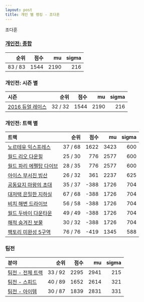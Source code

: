 ```yaml
---
layout: post
title: 개인 별 랭킹 - 조다훈
---
```


조다훈

### [개인전: 종합](../singles-full)

| 순위 | 점수 | mu | sigma |
|---:|---:|---:|---:|
| 83 / 83 | 1544 | 2190 | 216 |

### 개인전: 시즌 별

| 시즌 | 순위 | 점수 | mu | sigma |
|:---|---:|---:|---:|---:|
| [2016 듀얼 레이스](../singles-s2016_1) | 32 / 32 | 1544 | 2190 | 216 |

### 개인전: 트랙 별

| 트랙 | 순위 | 점수 | mu | sigma |
|:---|---:|---:|---:|---:|
| [노르테유 익스프레스](../noex) | 37 / 68 | 1622 | 3423 | 600 |
| [월드 리오 다운힐](../rio) | 25 / 30 | 776 | 2577 | 600 |
| [월드 파리 에펠탑 다이브](../eifel) | 28 / 35 | 776 | 2577 | 600 |
| [아이스 부서진 빙산](../boobing) | 26 / 32 | 361 | 2237 | 625 |
| [공동묘지 마왕의 초대](../mawang) | 35 / 37 | -388 | 1726 | 704 |
| [대저택 은밀한 지하실](../jeotaek) | 67 / 68 | -388 | 1726 | 704 |
| [비치 해변 드라이브](../haebyun) | 56 / 58 | -388 | 1726 | 704 |
| [월드 두바이 다운타운](../dubai) | 49 / 49 | -388 | 1726 | 704 |
| [해적 숨겨진 보물](../haesumbo) | 30 / 32 | -388 | 1726 | 704 |
| [팩토리 미완성 5구역](../district5) | 76 / 76 | -419 | 1345 | 588 |

### 팀전

| 분야 | 순위 | 점수 | mu | sigma |
|:---|---:|---:|---:|---:|
| [팀전 - 전체 트랙](../team-full) | 33 / 92 | 2295 | 2941 | 215 |
| [팀전 - 스피드](../team-speed) | 40 / 89 | 1652 | 2614 | 321 |
| [팀전 - 아이템](../team-item) | 30 / 87 | 1839 | 2831 | 331 |
